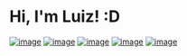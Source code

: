 # Hi, I'm Luiz! :D


[![image](https://img.shields.io/badge/LinkedIn-0077B5?style=for-the-badge&logo=linkedin&logoColor=white)](https://www.linkedin.com/in/luiz-gabriel-465a01206/)
[![image](https://img.shields.io/badge/Instagram-E4405F?style=for-the-badge&logo=instagram&logoColor=white)](https://www.instagram.com/bielz.sx/)
[![image](https://img.shields.io/badge/Twitter-1DA1F2?style=for-the-badge&logo=twitter&logoColor=white)](https://twitter.com/BielzSx)
[![image](https://img.shields.io/badge/Reddit-FF4500?style=for-the-badge&logo=reddit&logoColor=white)](https://www.reddit.com/user/Bielz2021)
[![image](https://img.shields.io/badge/Stack_Overflow-FE7A16?style=for-the-badge&logo=stack-overflow&logoColor=white)]()
